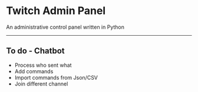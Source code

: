 # Twitch Admin Panel
An administrative control panel written in Python

-----------------------------

## To do - Chatbot
 * Process who sent what
 * Add commands
 * Import commands from Json/CSV
 * Join different channel